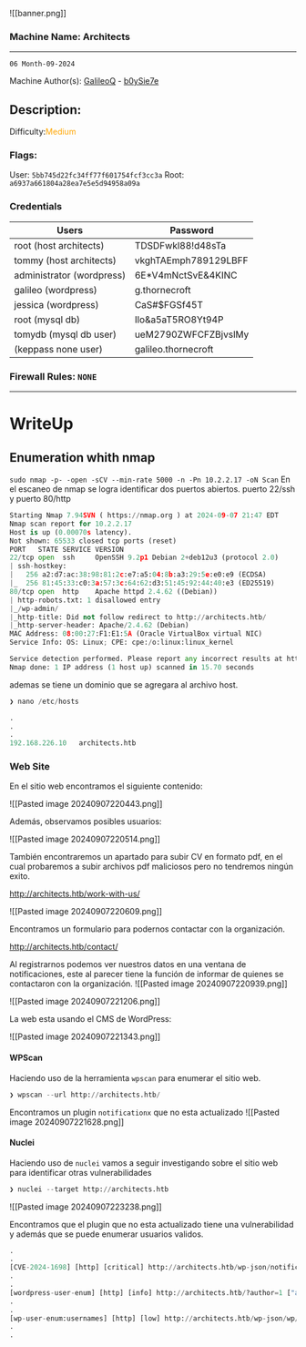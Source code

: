 ![[banner.png]]

### Machine Name: Architects
---

`​06 Month-09-2024`

Machine Author(s): [GalileoQ](https://app.hackthebox.com/profile/1598457) - [b0ySie7e](https://app.hackthebox.com/users/417609) 

## Description:


Difficulty:<font color="orange">Medium</font> 

### Flags:

User: `5bb745d22fc34ff77f601754fcf3cc3a`
Root: `a6937a661804a28ea7e5e5d94958a09a`


### Credentials

| Users                     | Password             |
| ------------------------- | -------------------- |
| root (host architects)    | TDSDFwkl88!d48sTa    |
| tommy (host architects)   | vkghTAEmph789129LBFF |
| administrator (wordpress) | 6E*V4mNctSvE&4KINC   |
| galileo (wordpress)       | g.thornecroft        |
| jessica (wordpress)       | CaS#$FGSf45T         |
| root (mysql db)           | Ilo&a5aT5RO8Yt94P    |
| tomydb (mysql db user)    | ueM2790ZWFCFZBjvslMy |
| (keppass none user)       | galileo.thornecroft  |

### Firewall Rules: `NONE`
---
# WriteUp
## Enumeration whith nmap

`sudo nmap -p- -open -sCV --min-rate 5000 -n -Pn 10.2.2.17 -oN Scan`
En el escaneo de nmap se logra identificar dos puertos abiertos. puerto 22/ssh y puerto 80/http 
```python
Starting Nmap 7.94SVN ( https://nmap.org ) at 2024-09-07 21:47 EDT
Nmap scan report for 10.2.2.17
Host is up (0.00070s latency).
Not shown: 65533 closed tcp ports (reset)
PORT   STATE SERVICE VERSION
22/tcp open  ssh     OpenSSH 9.2p1 Debian 2+deb12u3 (protocol 2.0)
| ssh-hostkey: 
|   256 a2:d7:ac:38:98:81:2c:e7:a5:04:8b:a3:29:5e:e0:e9 (ECDSA)
|_  256 81:45:33:c0:3a:57:3c:64:62:d3:51:45:92:44:40:e3 (ED25519)
80/tcp open  http    Apache httpd 2.4.62 ((Debian))
| http-robots.txt: 1 disallowed entry 
|_/wp-admin/
|_http-title: Did not follow redirect to http://architects.htb/
|_http-server-header: Apache/2.4.62 (Debian)
MAC Address: 08:00:27:F1:E1:5A (Oracle VirtualBox virtual NIC)
Service Info: OS: Linux; CPE: cpe:/o:linux:linux_kernel

Service detection performed. Please report any incorrect results at https://nmap.org/submit/ .
Nmap done: 1 IP address (1 host up) scanned in 15.70 seconds
```

ademas se tiene un dominio que se agregara al archivo host.
```python
❯ nano /etc/hosts

.
.
.
192.168.226.10   architects.htb
```

### Web Site

En el sitio web encontramos el siguiente contenido:

![[Pasted image 20240907220443.png]]

Además, observamos posibles usuarios:

![[Pasted image 20240907220514.png]]

También encontraremos un apartado para subir  CV en formato pdf, en el cual probaremos a subir archivos pdf maliciosos pero no tendremos ningún exito.

http://architects.htb/work-with-us/

![[Pasted image 20240907220609.png]]

Encontramos un formulario para podernos contactar con la organización.

http://architects.htb/contact/



Al registrarnos podemos ver nuestros datos en una ventana de notificaciones, este al parecer tiene la función de informar de quienes se contactaron con la organización.
![[Pasted image 20240907220939.png]]

![[Pasted image 20240907221206.png]]

La web esta usando el CMS de WordPress:

![[Pasted image 20240907221343.png]]

#### WPScan

Haciendo uso de la herramienta `wpscan` para enumerar el sitio web. 

```python
❯ wpscan --url http://architects.htb/
```

Encontramos un plugin `notificationx` que no esta actualizado
![[Pasted image 20240907221628.png]]

#### Nuclei

Haciendo uso de `nuclei` vamos a seguir investigando sobre el sitio web para identificar otras vulnerabilidades

```python
❯ nuclei --target http://architects.htb
```

![[Pasted image 20240907223238.png]]

Encontramos que el plugin que no esta actualizado tiene una vulnerabilidad y además que se puede enumerar usuarios validos.

```python
.
.
[CVE-2024-1698] [http] [critical] http://architects.htb/wp-json/notificationx/v1/analytics
.
.
[wordpress-user-enum] [http] [info] http://architects.htb/?author=1 ["author/administrator"] 
.
.
[wp-user-enum:usernames] [http] [low] http://architects.htb/wp-json/wp/v2/users/ ["administrator"]
.
.
```

